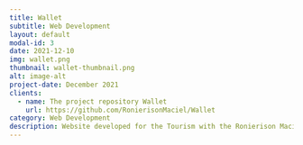 ```yaml
---
title: Wallet
subtitle: Web Development
layout: default
modal-id: 3
date: 2021-12-10
img: wallet.png
thumbnail: wallet-thumbnail.png
alt: image-alt
project-date: December 2021
clients: 
  - name: The project repository Wallet
    url: https://github.com/RonierisonMaciel/Wallet
category: Web Development
description: Website developed for the Tourism with the Ronierison Maciel coordination and his former student Gustavo Barbosa.
---
```


